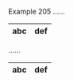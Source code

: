 Example 205
......

| abc | def |
| --- | --- |

......

<table>
<thead>
<tr>
<th>abc</th>
<th>def</th>
</tr>
</thead>
</table>
